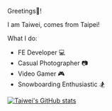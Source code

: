 <!--
**taiweituan/taiweituan** is a ✨ _special_ ✨ repository because its `README.md` (this file) appears on your GitHub profile.

Here are some ideas to get you started:

- 🔭 I’m currently working on ...
- 🌱 I’m currently learning ...
- 👯 I’m looking to collaborate on ...
- 🤔 I’m looking for help with ...
- 💬 Ask me about ...
- 📫 How to reach me: ...
- 😄 Pronouns: ...
- ⚡ Fun fact: ...
-->

Greetings👋!

I am Taiwei, comes from Taipei!

What I do:
- FE Developer 💻
- Casual Photographer 📷
- Video Gamer 🎮
- Snowboarding Enthusiastic 🏂

[![Taiwei's GitHub stats](https://github-readme-stats.vercel.app/api?username=taiweituan&count_private=true)](https://github.com/taiweituan/github-readme-stats)
